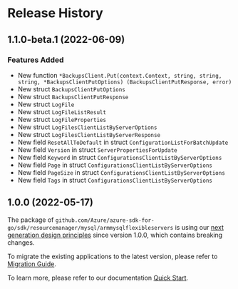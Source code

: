 # Release History

## 1.1.0-beta.1 (2022-06-09)
### Features Added

- New function `*BackupsClient.Put(context.Context, string, string, string, *BackupsClientPutOptions) (BackupsClientPutResponse, error)`
- New struct `BackupsClientPutOptions`
- New struct `BackupsClientPutResponse`
- New struct `LogFile`
- New struct `LogFileListResult`
- New struct `LogFileProperties`
- New struct `LogFilesClientListByServerOptions`
- New struct `LogFilesClientListByServerResponse`
- New field `ResetAllToDefault` in struct `ConfigurationListForBatchUpdate`
- New field `Version` in struct `ServerPropertiesForUpdate`
- New field `Keyword` in struct `ConfigurationsClientListByServerOptions`
- New field `Page` in struct `ConfigurationsClientListByServerOptions`
- New field `PageSize` in struct `ConfigurationsClientListByServerOptions`
- New field `Tags` in struct `ConfigurationsClientListByServerOptions`


## 1.0.0 (2022-05-17)

The package of `github.com/Azure/azure-sdk-for-go/sdk/resourcemanager/mysql/armmysqlflexibleservers` is using our [next generation design principles](https://azure.github.io/azure-sdk/general_introduction.html) since version 1.0.0, which contains breaking changes.

To migrate the existing applications to the latest version, please refer to [Migration Guide](https://aka.ms/azsdk/go/mgmt/migration).

To learn more, please refer to our documentation [Quick Start](https://aka.ms/azsdk/go/mgmt).